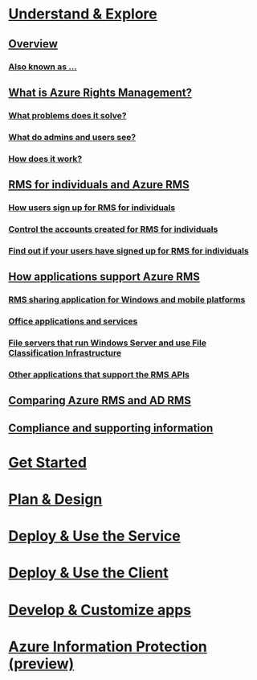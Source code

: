 # [Understand & Explore](azure-rights-management.md)
## [Overview](azure-rights-management.md)
### [Also known as ...](azure-rms-aka.md)
## [What is Azure Rights Management?](what-is-azure-rms.md)
### [What problems does it solve?](azure-rms-problems-it-solves.md)
### [What do admins and users see?](what-admins-users-see.md)
### [How does it work?](how-does-it-work.md)
## [RMS for individuals and Azure RMS](rms-for-individuals.md)
### [How users sign up for RMS for individuals](rms-for-individuals-user-sign-up.md)
### [Control the accounts created for RMS for individuals](rms-for-individuals-take-control.md)
### [Find out if your users have signed up for RMS for individuals](rms-for-individuals-identify-sign-up.md)
## [How applications support Azure RMS](applications-support.md)
### [RMS sharing application for Windows and mobile platforms](sharing-app-support.md)
### [Office applications and services](office-apps-services-support.md)
### [File servers that run Windows Server and use File Classification Infrastructure](file-server-support.md)
### [Other applications that support the RMS APIs](api-support.md)
## [Comparing Azure RMS and AD RMS](compare-azure-rms-ad-rms.md)
## [Compliance and supporting information](compliance.md)
# [Get Started](/rights-management/get-started/requirements-azure-rms)
# [Plan & Design](/rights-management/plan-design/deployment-roadmap)
# [Deploy & Use the Service](/rights-management/deploy-use/activate-service)
# [Deploy & Use the Client](/rights-management/rms-client/use-client)
# [Develop & Customize apps](/rights-management/develop/developers-guide)
# [Azure Information Protection (preview)](/rights-management/information-protection/what-is-information-protection)
